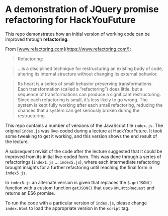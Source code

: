 # A demonstration of JQuery promise refactoring for HackYouFuture

This repo demonstrates how an initial version of working code can be improved through **refactoring**.

From [www.refactoring.com](https://www.refactoring.com/):

> Refactoring:

 >…is a disciplined technique for restructuring an existing body of code, altering its internal structure without changing its external behavior.

> Its heart is a series of small behavior preserving transformations. Each transformation (called a “refactoring”) does little, but a sequence of transformations can produce a significant restructuring. Since each refactoring is small, it’s less likely to go wrong. The system is kept fully working after each small refactoring, reducing the chances that a system can get seriously broken during the restructuring.

This repo contains a number of versions of the JavaScript file `index.js`. The original `index.js` was live-coded during a lecture at HackYourFuture. It took some tweaking to get it working, and this version shows the end result of the lecture.

A subsequent revisit of the code after the lecture suggested that it could be improved from its initial live-coded form. This was done through a series of refactorings (`index1.js` ... `index5.js`), where each intermediate refactoring brought insights for a further refactoring until reaching the final form in `index5.js`.

In `index6.js` an alternate version is given that replaces the `$.getJSON()` function with a custom function `getJSON()` that uses `XMLHttpRequest` and returns an ES6 promise.

To run the code with a particular version of `index.js`, please change `index.html` to load the appropriate version in the `script` tag.

